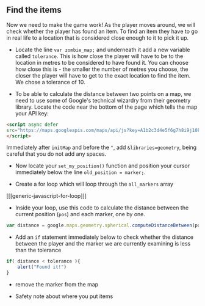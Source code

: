 ## Find the items

Now we need to make the game work! As the player moves around, we will check whether the player has found an item. To find an item they have to go in real life to a location that is considered close enough to it to pick it up.

+ Locate the line `var zombie_map;` and underneath it add a new variable called `tolerance`. This is how close the player will have to be to the location in metres to be considered to have found it. You can choose how close this is - the smaller the number of metres you choose, the closer the player will have to get to the exact location to find the item. We chose a tolerance of 10.

+ To be able to calculate the distance between two points on a map, we need to use some of Google's technical wizardry from their geometry library. Locate the code near the bottom of the page which tells the map your API key:

```html
<script async defer
src="https://maps.googleapis.com/maps/api/js?key=A1b2c3d4e5f6g7h8i9j10k11&callback=initMap">
</script>
```

Immediately after `initMap` and before the `"`, add `&libraries=geometry`, being careful that you do not add any spaces.

+ Now locate your `set_my_position()` function and position your cursor immediately below the line `old_position = marker;`.

+ Create a for loop which will loop through the `all_markers` array

[[[generic-javascript-for-loop]]]

+ Inside your loop, use this code to calculate the distance between the current position (`pos`) and each marker, one by one.

```javascript
var distance = google.maps.geometry.spherical.computeDistanceBetween(pos, all_markers[i].getPosition());
```
+ Add an `if` statement immediately below to check whether the distance between the player and the marker we are currently examining is less than the tolerance

```javascript
if( distance < tolerance ){
    alert("Found it!")
}
```

- remove the marker from the map

- Safety note about where you put items
